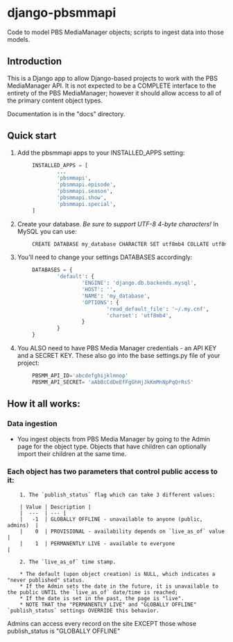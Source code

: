 # django-pbsmmapi
Code to model PBS MediaManager objects; scripts to ingest data into those models.

## Introduction

This is a Django app to allow Django-based projects to work with the PBS MediaManager API.
It is not expected to be a COMPLETE interface to the entirety of the PBS MediaManager; however
it should allow access to all of the primary content object types.

Documentation is in the "docs" directory.

## Quick start

1. Add the pbsmmapi apps to your INSTALLED_APPS setting:

```python
        INSTALLED_APPS = [
                ...
                'pbsmmapi',
                'pbsmmapi.episode',
                'pbsmmapi.season',
                'pbsmmapi.show',
                'pbsmmapi.special',
        ]
```
        
2. Create your database.  *Be sure to support UTF-8 4-byte characters!*   In MySQL you can use:

```python
        CREATE DATABASE my_database CHARACTER SET utf8mb4 COLLATE utf8mb4_unicode_ci;
```
    
3. You'll need to change your settings DATABASES accordingly:

```python
        DATABASES = {
                'default': {
                        'ENGINE': 'django.db.backends.mysql',
                        'HOST': '',
                        'NAME': 'my_database',
                        'OPTIONS': {
                                'read_default_file': '~/.my.cnf',
                                'charset': 'utf8mb4',
                        }
                }
        }
```

4. You ALSO need to have PBS Media Manager credentials - an API KEY and a SECRET KEY.  These also go into the base settings.py file of your project:

```python
        PBSMM_API_ID='abcdefghijklmnop'
        PBSMM_API_SECRET= 'aAbBcCdDeEfFgGhHjJkKmMnNpPqQrRsS'
```
    
## How it all works:

### Data ingestion

* You ingest objects from PBS Media Manager by going to the Admin page for the object type.  Objects that have children can optionally import their children at the same time.

### Each object has two parameters that control public access to it:

        1. The `publish_status` flag which can take 3 different values:

        | Value | Description |
        |  ---  | --- |
        |   -1  | GLOBALLY OFFLINE - unavailable to anyone (public, admins)  |
        |    0  | PROVISIONAL - availability depends on `live_as_of` value   | 
        |    1  | PERMANENTLY LIVE - available to everyone                   |

        2. The `live_as_of` time stamp.

        * The default (upon object creation) is NULL, which indicates a "never published" status.
        * If the Admin sets the date in the future, it is unavailable to the public UNTIL the `live_as_of` date/time is reached;
        * If the date is set in the past, the page is "live".
        * NOTE THAT the "PERMANENTLY LIVE" and "GLOBALLY OFFLINE" `publish_status` settings OVERRIDE this behavior.

Admins can access every record on the site EXCEPT those whose publish_status is "GLOBALLY OFFLINE"


